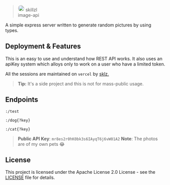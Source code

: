 
> <img  style="border-radius: 200px;"  src="https://japi.rest/discord/v1/user/565960314970177556/avatar?size=512"  width="20"/> skillzl<br/> image-api

  
A simple express server written to generate random pictures by using types.

## Deployment & Features

This is an easy to use and understand how REST API works. It also uses an apiKey system which alloys only to work on a user who have a limited token.

All the sessions are maintained on  `vercel`  by  [sklz.](https://github.com/skillzl)

> **Tip:** It's a side project and this is not for mass-public usage.

## Endpoints

```
:/test

:/dog{?key}

:/cat{?key}
```

> **Public API Key**: `mr8es2r0hK0bk3s6IAyqT6j6vW01A2`
> **Note**: The photos are of my own pets 😂
> 
## License
This project is licensed under the Apache License 2.0 License - see the [LICENSE](https://github.com/skillzl/image-api/blob/main/LICENSE) file for details.
